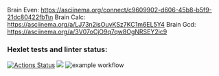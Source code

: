 Brain Even: https://asciinema.org/connect/c9609902-d606-45b8-b5f9-21dc80422fb1\n
Brain Calc: https://asciinema.org/a/LJ73n2isOuvKSz7KC1m6EL5Y4
Brain Gcd: https://asciinema.org/a/3V07oCjO9q7qw8OgNRSEY2ic9

### Hexlet tests and linter status:
[![Actions Status](https://github.com/konsttin/php-project-lvl1/workflows/hexlet-check/badge.svg)](https://github.com/konsttin/php-project-lvl1/actions)
<a href="https://codeclimate.com/github/codeclimate/codeclimate/maintainability"><img src="https://api.codeclimate.com/v1/badges/a99a88d28ad37a79dbf6/maintainability" /></a>
![example workflow](https://github.com/konsttin/php-project-lvl1/actions/workflows/workflow.yml/badge.svg)

